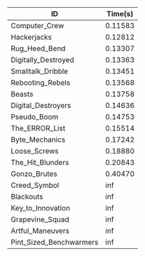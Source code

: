 |ID|Time(s)|
|-|-|
|Computer_Crew|0.11583|
|Hackerjacks|0.12812|
|Rug_Heed_Bend|0.13307|
|Digitally_Destroyed|0.13363|
|Smalltalk_Dribble|0.13451|
|Rebooting_Rebels|0.13568|
|Beasts|0.13758|
|Digital_Destroyers|0.14636|
|Pseudo_Boom|0.14753|
|The_ERROR_List|0.15514|
|Byte_Mechanics|0.17242|
|Loose_Screws|0.18880|
|The_Hit_Blunders|0.20843|
|Gonzo_Brutes|0.40470|
|Creed_Symbol|inf|
|Blackouts|inf|
|Key_to_Innovation|inf|
|Grapevine_Squad|inf|
|Artful_Maneuvers|inf|
|Pint_Sized_Benchwarmers|inf|
